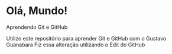 # Olá, Mundo!
 Aprendendo Git e GitHub

 Utilizo este repositório para aprender Git e GitHub com o Gustavo Guanabara
 Fiz essa alteração utilizando o Edit do GitHub
 
